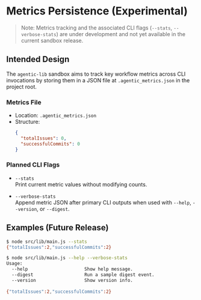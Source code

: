 # Metrics Persistence (Experimental)

> Note: Metrics tracking and the associated CLI flags (`--stats`, `--verbose-stats`) are under development and not yet available in the current sandbox release.

## Intended Design

The `agentic-lib` sandbox aims to track key workflow metrics across CLI invocations by storing them in a JSON file at `.agentic_metrics.json` in the project root.

### Metrics File

- Location: `.agentic_metrics.json`
- Structure:
  ```json
  {
    "totalIssues": 0,
    "successfulCommits": 0
  }
  ```

### Planned CLI Flags

- `--stats`  
  Print current metric values without modifying counts.

- `--verbose-stats`  
  Append metric JSON after primary CLI outputs when used with `--help`, `--version`, or `--digest`.

## Examples (Future Release)

```bash
$ node src/lib/main.js --stats
{"totalIssues":2,"successfulCommits":2}

$ node src/lib/main.js --help --verbose-stats
Usage:
  --help                     Show help message.
  --digest                   Run a sample digest event.
  --version                  Show version info.
  
{"totalIssues":2,"successfulCommits":2}
```